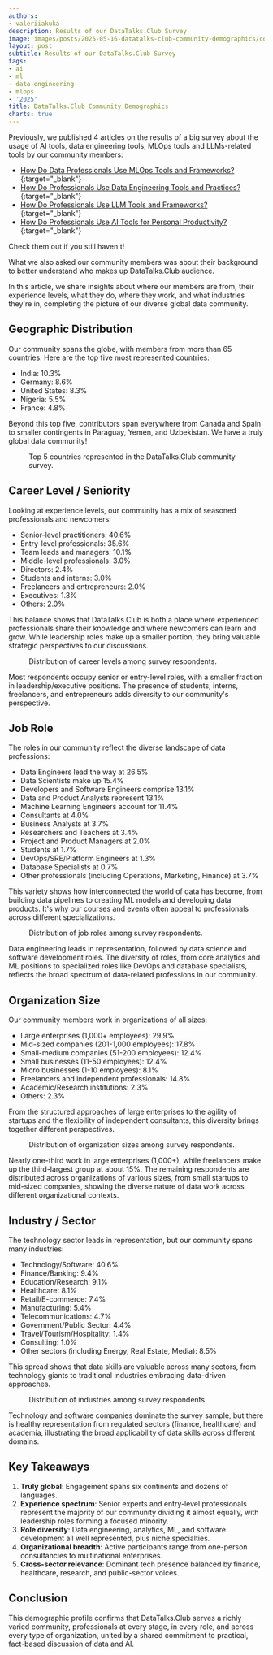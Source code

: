```yaml
---
authors:
- valeriiakuka
description: Results of our DataTalks.Club Survey
image: images/posts/2025-05-16-datatalks-club-community-demographics/cover.jpg
layout: post
subtitle: Results of our DataTalks.Club Survey
tags:
- ai
- ml
- data-engineering
- mlops
- '2025'
title: DataTalks.Club Community Demographics
charts: true
---
```


Previously, we published 4 articles on the results of a big survey about the usage of AI tools, data engineering tools, MLOps tools and LLMs-related tools by our community members:

- [How Do Data Professionals Use MLOps Tools and Frameworks?](https://datatalks.club/blog/how-do-data-professionals-use-ml-and-mlops-tools-and-practices.html){:target="_blank"}
- [How Do Professionals Use Data Engineering Tools and Practices?](https://datatalks.club/blog/how-do-data-professionals-use-data-engineering-tools-and-practices.html){:target="_blank"}
- [How Do Professionals Use LLM Tools and Frameworks?](https://datatalks.club/blog/how-do-professionals-use-llm-tools-and-frameworks.html){:target="_blank"}
- [How Do Professionals Use AI Tools for Personal Productivity?](https://datatalks.club/blog/ai-tools-for-personal-productivity.html){:target="_blank"}

Check them out if you still haven't!

What we also asked our community members was about their background to better understand who makes up DataTalks.Club audience.

In this article, we share insights about where our members are from, their experience levels, what they do, where they work, and what industries they're in, completing the picture of our diverse global data community.

## Geographic Distribution

Our community spans the globe, with members from more than 65 countries. Here are the top five most represented countries:

- India: 10.3%
- Germany: 8.6%
- United States: 8.3%
- Nigeria: 5.5%
- France: 4.8%

Beyond this top five, contributors span everywhere from Canada and Spain to smaller contingents in Paraguay, Yemen, and Uzbekistan. We have a truly global data community!

<figure>
  <canvas class="ai-chart"
          data-type="bar"
          data-orientation="horizontal"
          data-title="Geographic Distribution of Respondents"
          data-labels='["India", "Germany", "United States", "Nigeria", "France"]'
          data-values='[10.3, 8.6, 8.3, 5.5, 4.8]'
          data-height="300px"
          data-width="600px">
  </canvas>
  <figcaption>Top 5 countries represented in the DataTalks.Club community survey.</figcaption>
</figure>

## Career Level / Seniority

Looking at experience levels, our community has a mix of seasoned professionals and newcomers:

- Senior-level practitioners: 40.6%
- Entry-level professionals: 35.6%
- Team leads and managers: 10.1%
- Middle-level professionals: 3.0%
- Directors: 2.4%
- Students and interns: 3.0%
- Freelancers and entrepreneurs: 2.0%
- Executives: 1.3%
- Others: 2.0%

This balance shows that DataTalks.Club is both a place where experienced professionals share their knowledge and where newcomers can learn and grow. While leadership roles make up a smaller portion, they bring valuable strategic perspectives to our discussions.

<figure>
  <canvas class="ai-chart"
          data-type="pie"
          data-title="Career Level Distribution"
          data-labels='["Senior Level", "Entry Level", "Lead/Head", "Middle Level", "Director", "Students & Interns", "Freelancer & Entrepreneur", "Executive", "Others"]'
          data-values='[40.6, 35.6, 10.1, 3.0, 2.4, 3.0, 2.0, 1.3, 2.0]'
          data-height="300px"
          data-width="600px">
  </canvas>
  <figcaption>Distribution of career levels among survey respondents.</figcaption>
</figure>

Most respondents occupy senior or entry-level roles, with a smaller fraction in leadership/executive positions. The presence of students, interns, freelancers, and entrepreneurs adds diversity to our community's perspective.

## Job Role

The roles in our community reflect the diverse landscape of data professions:

- Data Engineers lead the way at 26.5%
- Data Scientists make up 15.4%
- Developers and Software Engineers comprise 13.1%
- Data and Product Analysts represent 13.1%
- Machine Learning Engineers account for 11.4%
- Consultants at 4.0%
- Business Analysts at 3.7%
- Researchers and Teachers at 3.4%
- Project and Product Managers at 2.0%
- Students at 1.7%
- DevOps/SRE/Platform Engineers at 1.3%
- Database Specialists at 0.7%
- Other professionals (including Operations, Marketing, Finance) at 3.7%

This variety shows how interconnected the world of data has become, from building data pipelines to creating ML models and developing data products. It's why our courses and events often appeal to professionals across different specializations.

<figure>
  <canvas class="ai-chart"
          data-type="pie"
          data-title="Job Role Distribution"
          data-labels='["Data Engineer", "Data Scientist", "Developer / Software Engineer", "Data / Product Analyst", "Machine Learning Engineer", "Consultant", "Business Analyst", "Researchers & Teachers", "Project & Product Manager", "Student", "DevOps / SRE / Platform Engineer", "Database Specialist", "Others"]'
          data-values='[26.5, 15.4, 13.1, 13.1, 11.4, 4.0, 3.7, 3.4, 2.0, 1.7, 1.3, 0.7, 3.7]'
          data-height="300px"
          data-width="600px">
  </canvas>
  <figcaption>Distribution of job roles among survey respondents.</figcaption>
</figure>

Data engineering leads in representation, followed by data science and software development roles. The diversity of roles, from core analytics and ML positions to specialized roles like DevOps and database specialists, reflects the broad spectrum of data-related professions in our community.

## Organization Size

Our community members work in organizations of all sizes:

- Large enterprises (1,000+ employees): 29.9%
- Mid-sized companies (201-1,000 employees): 17.8%
- Small-medium companies (51-200 employees): 12.4%
- Small businesses (11-50 employees): 12.4%
- Micro businesses (1-10 employees): 8.1%
- Freelancers and independent professionals: 14.8%
- Academic/Research institutions: 2.3%
- Others: 2.3%

From the structured approaches of large enterprises to the agility of startups and the flexibility of independent consultants, this diversity brings together different perspectives.

<figure>
  <canvas class="ai-chart"
          data-type="pie"
          data-title="Organization Size Distribution"
          data-labels='["1,000+ employees", "201-1,000 employees", "51-200 employees", "11-50 employees", "1-10 employees", "Freelance", "Academic/Research", "Others"]'
          data-values='[29.9, 17.8, 12.4, 12.4, 8.1, 14.8, 2.3, 2.3]'
          data-height="300px"
          data-width="600px">
  </canvas>
  <figcaption>Distribution of organization sizes among survey respondents.</figcaption>
</figure>

Nearly one-third work in large enterprises (1,000+), while freelancers make up the third-largest group at about 15%. The remaining respondents are distributed across organizations of various sizes, from small startups to mid-sized companies, showing the diverse nature of data work across different organizational contexts.

## Industry / Sector

The technology sector leads in representation, but our community spans many industries:

- Technology/Software: 40.6%
- Finance/Banking: 9.4%
- Education/Research: 9.1%
- Healthcare: 8.1%
- Retail/E-commerce: 7.4%
- Manufacturing: 5.4%
- Telecommunications: 4.7%
- Government/Public Sector: 4.4%
- Travel/Tourism/Hospitality: 1.4%
- Consulting: 1.0%
- Other sectors (including Energy, Real Estate, Media): 8.5%

This spread shows that data skills are valuable across many sectors, from technology giants to traditional industries embracing data-driven approaches.

<figure>
  <canvas class="ai-chart"
          data-type="pie"
          data-title="Industry Distribution"
          data-labels='["Technology/Software", "Finance/Banking", "Education/Research", "Healthcare", "Retail/E-commerce", "Manufacturing", "Telecommunications", "Government/Public Sector", "Travel & Tourism", "Consulting", "Others"]'
          data-values='[40.6, 9.4, 9.1, 8.1, 7.4, 5.4, 4.7, 4.4, 1.4, 1.0, 8.5]'
          data-height="300px"
          data-width="600px">
  </canvas>
  <figcaption>Distribution of industries among survey respondents.</figcaption>
</figure>

Technology and software companies dominate the survey sample, but there is healthy representation from regulated sectors (finance, healthcare) and academia, illustrating the broad applicability of data skills across different domains.

## Key Takeaways

1.  **Truly global**: Engagement spans six continents and dozens of languages.
2.  **Experience spectrum**: Senior experts and entry-level professionals represent the majority of our community dividing it almost equally, with leadership roles forming a focused minority.
3.  **Role diversity**: Data engineering, analytics, ML, and software development all well represented, plus niche specialties.
4.  **Organizational breadth**: Active participants range from one-person consultancies to multinational enterprises.
5.  **Cross-sector relevance**: Dominant tech presence balanced by finance, healthcare, research, and public-sector voices.

## Conclusion

This demographic profile confirms that DataTalks.Club serves a richly varied community, professionals at every stage, in every role, and across every type of organization, united by a shared commitment to practical, fact-based discussion of data and AI.
